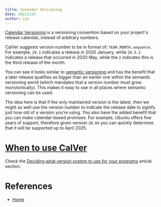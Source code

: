 ```yaml
---
title: Calendar Versioning
date: 20211215
author: Lyz
---
```


[Calendar Versioning](https://calver.org/) is a versioning convention based on
your project's release calendar, instead of arbitrary numbers.

CalVer suggests version number to be in format of: `YEAR.MONTH.sequence`. For
example, `20.1` indicates a release in 2020 January, while `20.5.2` indicates
a release that occurred in 2020 May, while the `2` indicates this is the third
release of the month.

You can see it looks similar to [semantic versioning](semantic_versioning.md)
and has the benefit that a later release qualifies as bigger than an earlier one
within the semantic versioning world (which mandates that a version number must
grow monotonically). This makes it easy to use in all places where semantic
versioning can be used.

The idea here is that if the only maintained version is the latest, then we
might as well use the version number to indicate the release date to signify
just how old of a version you’re using. You also have the added benefit that you
can make calendar-based promises. For example, Ubuntu offers five years of
support, therefore given version `20.04` you can quickly determine that it will be
supported up to April 2025.

# [When to use CalVer](https://calver.org/#when-to-use-calver)

Check the [Deciding what version system to use for your
programs](versioning.md#deciding-what-version-system-to-use-for-your-programs)
article section.

# References

* [Home](https://calver.org/)
